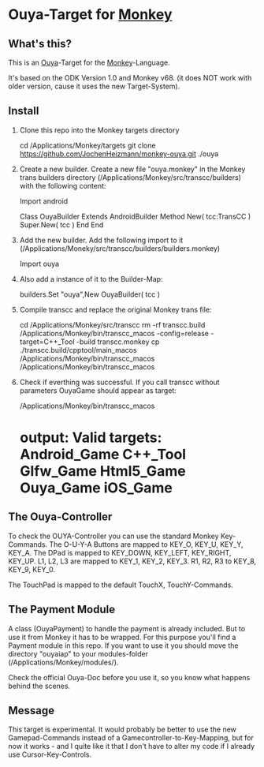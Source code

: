 # Ouya-Target for [Monkey][]

## What's this?

This is an [Ouya][]-Target for the [Monkey][]-Language. 

It's based on the ODK Version 1.0 and Monkey v68. (it does NOT work with older version, cause it uses the new Target-System).

## Install

1. Clone this repo into the Monkey targets directory

    cd /Applications/Monkey/targets
    git clone https://github.com/JochenHeizmann/monkey-ouya.git ./ouya

2. Create a new builder. Create a new file "ouya.monkey" in the Monkey trans builders directory (/Applications/Monkey/src/transcc/builders) with the following content:

    Import android

    Class OuyaBuilder Extends AndroidBuilder
        Method New( tcc:TransCC )
            Super.New( tcc )
        End
    End

3. Add the new builder. Add the following import to it (/Applications/Moneky/src/transcc/builders/builders.monkey)

    Import ouya

4. Also add a instance of it to the Builder-Map:

    builders.Set "ouya",New OuyaBuilder( tcc )

5. Compile transcc and replace the original Monkey trans file:

    cd /Applications/Monkey/src/transcc
    rm -rf transcc.build
    /Applications/Monkey/bin/transcc_macos -config=release -target=C++_Tool -build transcc.monkey
    cp ./transcc.build/cpptool/main_macos /Applications/Monkey/bin/transcc_macos
    /Applications/Monkey/bin/transcc_macos

6. Check if everthing was successful. If you call transcc without parameters OuyaGame should appear as target:

    /Applications/Monkey/bin/transcc_macos
    # output: Valid targets: Android_Game C++_Tool Glfw_Game Html5_Game Ouya_Game iOS_Game

## The Ouya-Controller

To check the OUYA-Controller you can use the standard Monkey Key-Commands. The O-U-Y-A Buttons are mapped to KEY_O, KEY_U, KEY_Y, KEY_A. The DPad is mapped to KEY_DOWN, KEY_LEFT, KEY_RIGHT, KEY_UP. L1, L2, L3 are mapped to KEY_1, KEY_2, KEY_3. R1, R2, R3 to KEY_8, KEY_9, KEY_0.

The TouchPad is mapped to the default TouchX, TouchY-Commands.

## The Payment Module

A class (OuyaPayment) to handle the payment is already included. But to use it from Monkey it has to be wrapped. For this purpose you'll find a Payment module in this repo. If you want to use it you should move the directory "ouyaiap" to your modules-folder (/Applications/Monkey/modules/).

Check the official Ouya-Doc before you use it, so you know what happens behind the scenes.

## Message

This target is experimental. It would probably be better to use the new Gamepad-Commands instead of a Gamecontroller-to-Key-Mapping, but for now it works - and I quite like it that I don't have to alter my code if I already use Cursor-Key-Controls.

[Monkey]: http://www.monkeycoder.co.nz/
[Ouya]: http://www.ouya.tv